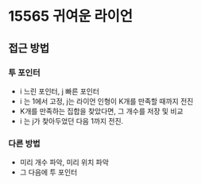 # 15565 귀여운 라이언

## 접근 방법

### 투 포인터
* i 느린 포인터, j 빠른 포인터
* i 는 1에서 고정, j는 라이언 인형이 K개를 만족할 때까지 전진
* K개를 만족하는 집합을 찾았다면, 그 개수를 저장 및 비교
* i 는 j가 찾아두었던 다음 1까지 전진.


### 다른 방법
* 미리 개수 파악, 미리 위치 파악
* 그 다음에 투 포인터